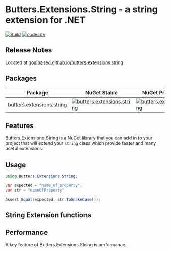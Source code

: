# Butters.Extensions.String - a string extension for .NET

<!--Try to remove appveyor [![Build status](https://ci.appveyor.com/api/projects/status/8xim58xuo7s59e61?svg=true)](https://ci.appveyor.com/project/goalbased/butters-extensions-string) -->

[![Build](https://github.com/goalbased/butters.extensions.string/actions/workflows/main.yml/badge.svg)](https://github.com/goalbased/butters.extensions.string/actions/workflows/main.yml)
[![codecov](https://codecov.io/github/goalbased/butters.extensions.string/branch/main/graph/badge.svg?token=J0EZ8CIGGQ)](https://codecov.io/github/goalbased/butters.extensions.string)

## Release Notes

Located at [goalbased.github.io/butters.extensions.string](https://goalbased.github.io/butters.extensions.string/)

## Packages

| Package                                                                                | NuGet Stable                                                                                                                                            | NuGet Pre-release                                                                                                                                      | Downloads                                                                                                                                                |
| -------------------------------------------------------------------------------------- | ------------------------------------------------------------------------------------------------------------------------------------------------------- | ------------------------------------------------------------------------------------------------------------------------------------------------------ | -------------------------------------------------------------------------------------------------------------------------------------------------------- |
| [butters.extensions.string](https://www.nuget.org/packages/Butters.Extensions.String/) | [![butters.extensions.string](https://img.shields.io/nuget/v/Butters.Extensions.String.svg)](https://www.nuget.org/packages/Butters.Extensions.String/) | [![butters.extensions.string](https://img.shields.io/nuget/vpre/Butters.Extensions.String)](https://www.nuget.org/packages/Butters.Extensions.String/) | [![butters.extensions.string](https://img.shields.io/nuget/dt/Butters.Extensions.String.svg)](https://www.nuget.org/packages/Butters.Extensions.String/) |

## Features

Butters.Extensions.String is a [NuGet library](https://www.nuget.org/packages/Butters.Extensions.String) that you can add in to your project that will extend your `string` class which provide faster and many useful extensions.

## Usage

```csharp
using Butters.Extensions.String;

var expected = "name_of_property";
var str = "nameOfProperty"

Assert.Equal(expected, str.ToSnakeCase());
```

## String Extension functions

## Performance

A key feature of Butters.Extensions.String is performance.
